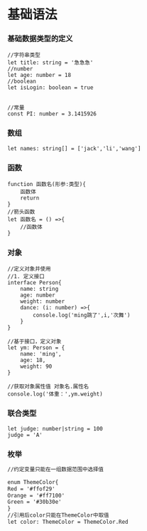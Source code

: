# 基础语法

### 基础数据类型的定义

```tsx
//字符串类型
let title: string = '急急急'
//number
let age: number = 18
//boolean
let isLogin: boolean = true


//常量
const PI: number = 3.1415926
```



### 数组

```tsx
let names: string[] = ['jack','li','wang']
```





### 函数



```tsx
function 函数名(形参:类型){
    函数体
    return
}
//箭头函数
let 函数名 = () =>{
    //函数体
}
```





### 对象



```tsx
//定义对象并使用
//1. 定义接口
interface Person{
    name: string
    age: number
    weight: number
    dance: (i: number) =>{
        console.log('ming跳了',i,'次舞')
    }
}

//基于接口，定义对象
let ym: Person = {
    name: 'ming',
    age: 18,
    weight: 90
}

//获取对象属性值 对象名.属性名
console.log('体重：',ym.weight)

```



### 联合类型

```tsx
let judge: number|string = 100
judge = 'A'
```



### 枚举

```tex
//约定变量只能在一组数据范围中选择值

enum ThemeColor{
Red = '#ffof29'
Orange = '#ff7100'
Green = '#30b30e'
}
//引用后color只能在ThemeColor中取值
let color: ThemeColor = ThemeColor.Red
```















































